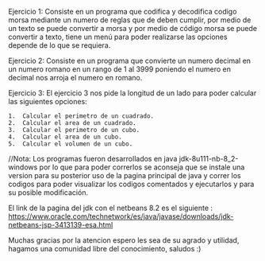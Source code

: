 Ejercicio 1:
  Consiste en un programa que codifica y decodifica codigo morsa mediante un numero de reglas que de deben cumplir, por medio de un texto se puede convertir a morsa y por medio de   código morsa se puede convertir a texto, tiene un menú para poder realizarse las opciones depende de lo que se requiera.
  
Ejercicio 2:
  Consiste en un programa que convierte un numero decimal en un numero romano en un rango de 1 al 3999 poniendo el numero en decimal nos arroja el numero en romano.

Ejercicio 3:
  El ejercicio 3 nos pide la longitud de un lado para poder calcular las siguientes opciones:
    
    1.  Calcular el perimetro de un cuadrado.
    2.  Calcular el area de un cuadrado.
    3.  Calcular el perimetro de un cubo.
    4.  Calcular el area de un cubo.
    5.  Calcular el volumen de un cubo.
    
//Nota: Los programas fueron desarrollados en java jdk-8u111-nb-8_2-windows por lo que para poder correrlos se aconseja que se instale una version para su posterior uso de la pagina principal de java y correr los codigos para poder visualizar los codigos comentados y ejecutarlos y para su posible modificación.

El link de la pagina del jdk con el netbeans 8.2 es el siguiente : https://www.oracle.com/technetwork/es/java/javase/downloads/jdk-netbeans-jsp-3413139-esa.html

Muchas gracias por la atencion espero les sea de su agrado y utilidad, hagamos una comunidad libre del conocimiento, saludos :)
